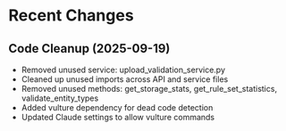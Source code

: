 # Recent Changes

## Code Cleanup (2025-09-19)
- Removed unused service: upload_validation_service.py
- Cleaned up unused imports across API and service files
- Removed unused methods: get_storage_stats, get_rule_set_statistics, validate_entity_types
- Added vulture dependency for dead code detection
- Updated Claude settings to allow vulture commands